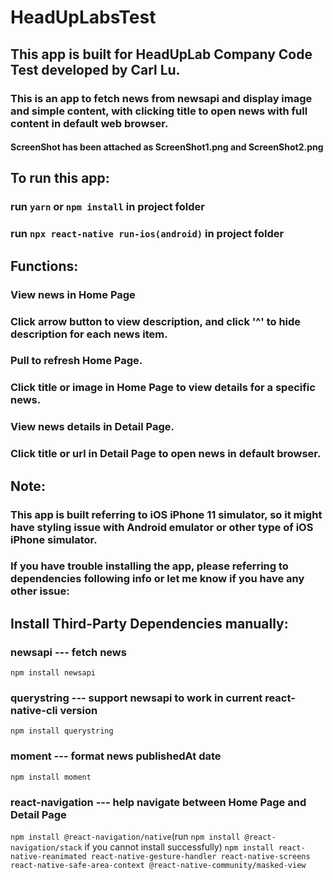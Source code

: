 # HeadUpLabsTest

## This app is built for HeadUpLab Company Code Test developed by Carl Lu. 

### This is an app to fetch news from newsapi and display image and simple content, with clicking title to open news with full content in default web browser.

#### ScreenShot has been attached as ScreenShot1.png and ScreenShot2.png


## To run this app:
### run `yarn` or `npm install` in project folder
### run `npx react-native run-ios(android)` in project folder

## Functions:

### View news in Home Page
### Click arrow button to view description, and click '^' to hide description for each news item.
### Pull to refresh Home Page.
### Click title or image in Home Page to view details for a specific news.
### View news details in Detail Page.
### Click title or url in Detail Page to open news in default browser.


## Note:
### This app is built referring to iOS iPhone 11 simulator, so it might have styling issue with Android emulator or other type of iOS iPhone simulator.
### If you have trouble installing the app, please referring to dependencies following info or let me know if you have any other issue:

## Install Third-Party Dependencies manually:
### newsapi  ---  fetch news
`npm install newsapi`
### querystring  --- support newsapi to work in current react-native-cli version
`npm install querystring`
### moment --- format news publishedAt date
`npm install moment`
### react-navigation --- help navigate between Home Page and Detail Page
`npm install @react-navigation/native`(run `npm install @react-navigation/stack` if you cannot install successfully)
`npm install react-native-reanimated react-native-gesture-handler react-native-screens react-native-safe-area-context @react-native-community/masked-view`

 

